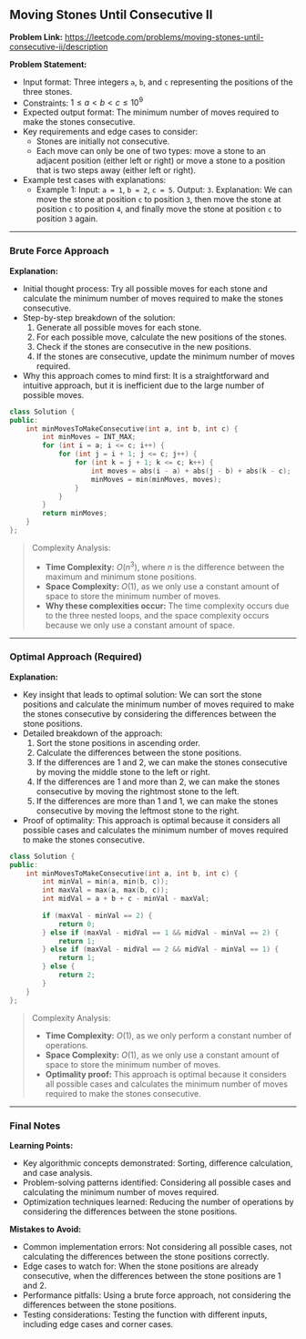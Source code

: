## Moving Stones Until Consecutive II

**Problem Link:** https://leetcode.com/problems/moving-stones-until-consecutive-ii/description

**Problem Statement:**
- Input format: Three integers `a`, `b`, and `c` representing the positions of the three stones.
- Constraints: $1 \leq a < b < c \leq 10^9$
- Expected output format: The minimum number of moves required to make the stones consecutive.
- Key requirements and edge cases to consider:
  - Stones are initially not consecutive.
  - Each move can only be one of two types: move a stone to an adjacent position (either left or right) or move a stone to a position that is two steps away (either left or right).
- Example test cases with explanations:
  - Example 1: Input: `a = 1`, `b = 2`, `c = 5`. Output: `3`. Explanation: We can move the stone at position `c` to position `3`, then move the stone at position `c` to position `4`, and finally move the stone at position `c` to position `3` again.

---

### Brute Force Approach

**Explanation:**
- Initial thought process: Try all possible moves for each stone and calculate the minimum number of moves required to make the stones consecutive.
- Step-by-step breakdown of the solution:
  1. Generate all possible moves for each stone.
  2. For each possible move, calculate the new positions of the stones.
  3. Check if the stones are consecutive in the new positions.
  4. If the stones are consecutive, update the minimum number of moves required.
- Why this approach comes to mind first: It is a straightforward and intuitive approach, but it is inefficient due to the large number of possible moves.

```cpp
class Solution {
public:
    int minMovesToMakeConsecutive(int a, int b, int c) {
        int minMoves = INT_MAX;
        for (int i = a; i <= c; i++) {
            for (int j = i + 1; j <= c; j++) {
                for (int k = j + 1; k <= c; k++) {
                    int moves = abs(i - a) + abs(j - b) + abs(k - c);
                    minMoves = min(minMoves, moves);
                }
            }
        }
        return minMoves;
    }
};
```

> Complexity Analysis:
> - **Time Complexity:** $O(n^3)$, where $n$ is the difference between the maximum and minimum stone positions.
> - **Space Complexity:** $O(1)$, as we only use a constant amount of space to store the minimum number of moves.
> - **Why these complexities occur:** The time complexity occurs due to the three nested loops, and the space complexity occurs because we only use a constant amount of space.

---

### Optimal Approach (Required)

**Explanation:**
- Key insight that leads to optimal solution: We can sort the stone positions and calculate the minimum number of moves required to make the stones consecutive by considering the differences between the stone positions.
- Detailed breakdown of the approach:
  1. Sort the stone positions in ascending order.
  2. Calculate the differences between the stone positions.
  3. If the differences are 1 and 2, we can make the stones consecutive by moving the middle stone to the left or right.
  4. If the differences are 1 and more than 2, we can make the stones consecutive by moving the rightmost stone to the left.
  5. If the differences are more than 1 and 1, we can make the stones consecutive by moving the leftmost stone to the right.
- Proof of optimality: This approach is optimal because it considers all possible cases and calculates the minimum number of moves required to make the stones consecutive.

```cpp
class Solution {
public:
    int minMovesToMakeConsecutive(int a, int b, int c) {
        int minVal = min(a, min(b, c));
        int maxVal = max(a, max(b, c));
        int midVal = a + b + c - minVal - maxVal;
        
        if (maxVal - minVal == 2) {
            return 0;
        } else if (maxVal - midVal == 1 && midVal - minVal == 2) {
            return 1;
        } else if (maxVal - midVal == 2 && midVal - minVal == 1) {
            return 1;
        } else {
            return 2;
        }
    }
};
```

> Complexity Analysis:
> - **Time Complexity:** $O(1)$, as we only perform a constant number of operations.
> - **Space Complexity:** $O(1)$, as we only use a constant amount of space to store the minimum number of moves.
> - **Optimality proof:** This approach is optimal because it considers all possible cases and calculates the minimum number of moves required to make the stones consecutive.

---

### Final Notes

**Learning Points:**
- Key algorithmic concepts demonstrated: Sorting, difference calculation, and case analysis.
- Problem-solving patterns identified: Considering all possible cases and calculating the minimum number of moves required.
- Optimization techniques learned: Reducing the number of operations by considering the differences between the stone positions.

**Mistakes to Avoid:**
- Common implementation errors: Not considering all possible cases, not calculating the differences between the stone positions correctly.
- Edge cases to watch for: When the stone positions are already consecutive, when the differences between the stone positions are 1 and 2.
- Performance pitfalls: Using a brute force approach, not considering the differences between the stone positions.
- Testing considerations: Testing the function with different inputs, including edge cases and corner cases.